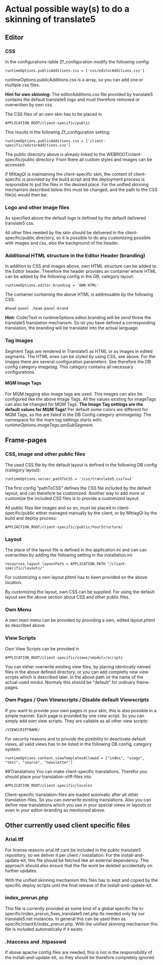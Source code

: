 # Actual possible way(s) to do a skinning of translate5

## Editor
### CSS

In the configurations-table Zf_configuration modify the following config:

	runtimeOptions.publicAdditions.css = ['css/editorAdditions.css']

runtimeOptions.publicAdditions.css is a array, so you can add one or multiple css files.

**Hint for own skinning:** The editorAdditions.css file provided by translate5 contains the default translate5 logo and must therefore removed or overwritten by own css.

The CSS files of an own skin has to be placed in 

    APPLICATION_ROOT/client-specific/public

This results in the following Zf_configuration setting:

    runtimeOptions.publicAdditions.css = ['client-specific/editorAdditions.css']

The public directory above is already linked to the WEBROOT/client-specific/public directory. From there all custom styles and images can be accessed.

If MittagQI is maintaining the client-specific skin, the content of client-specific is provided by the build script and the deployment process is responsible to put the files in the desired place. For the unified skinning mechanism described below this must be changed, and the path to the CSS file(s) would then be:
	
### Logo and other image files

As specified above the default logo is defined by the default delivered translate5 css.

All other files needed by the skin should be delivered in the client-specific/public directory, so it is possible to do any customizing possible with images and css, also the background of the header.

### Additional HTML structure in the Editor Header (branding)

In addition to CSS and images above, own HTML structure can be added to the Editor header. Therefore the header provides an container where HTML can be added  by the following config in the DB, category layout:

	runtimeOptions.editor.branding = 'OWN HTML'
	
The container containing the above HTML is addressable by the following CSS:

	#head-panel .head-panel-brand

**Hint:** Code/Text in runtimeOptions.editor.branding will be send threw the translate5 translation mechanism. So ist you have defined a corresponding translation, the branding will be translatet into the actual language.

### Tag Images
Segment Tags are rendered in Translate5 as HTML or as images in edited segments. The HTML ones can be styled by using CSS, see above. For the images there are several configuration parameters. 
See therefore the DB config category *imagetag*. This category contains all necessary configurations.

#### MQM Image Tags
For MQM tagging also image tags are used. This images can also be configured like the above Image Tags. All the values existing for imageTags can also be changed for MQM Tags. **The Image Tag settings are the default values for MQM Tags!**
Per default some colors are different for MQM Tags, so the are listed in the DB Config category *qmimagetag*. The namespace for the mqm tag settings starts with: *runtimeOptions.imageTags.qmSubSegment.*

## Frame-pages

### CSS, image and other public files

The used CSS file by the default layout is defined in the following DB config (category layout):

	runtimeOptions.server.pathToCSS = '/css/translate5.css?v=2'
	
The first config “pathToCSS” defines the CSS file included by the default layout, and can therefore be customized. Another way to add more or customize the included CSS files is to provide a customized layout.

All public files like images and so on, must be placed in client-specific/public either managed manually by the client, or by MittagQI by the build and deploy process:

	APPLIACTION_ROOT/client-specific/public/YourStructure/
	
### Layout

The place of the layout file is defined in the application.ini and can can overwritten by adding the following setting in the installation.ini:

	resources.layout.layoutPath = APPLICATION_PATH "/client-specific/layouts/"

For customizing a own layout.phtml has to been provided on the above location.

By customizing the layout, own CSS can be supplied. For using the default layout see the above section about CSS and other public files.

### Own Menu

A own main menu can be provided by providing a own, edited layout.phtml as described above. 
	
### View Scripts
Own View Scripts can be provided in 

	APPLICATION_ROOT/client-specific/views/<modul>/scripts
	
You can either overwrite existing view files, by placing identically named files in the above defined directory, or you can add completly new view scripts which is described later.
<modul> in the above path ist the name of the actual-used modul. Normaly this should be "default" for ordinary frame-pages.

### Own Pages / Own Viewscripts / Disable default Viewscripts
If you want to provide your own pages in your skin, this is also possible in a simple manner. Each page is provided by one view script. So you can simply add own view scripts. They are callable as all other view scripts:

    /VIEWSCRIPTNAME/
    
For security reasons and to provide the posibility to deactivate default views, all valid views has to be listed in the following DB config, category system:

    runtimeOptions.content.viewTemplatesAllowed = ["index", "usage", "test", "source", "newsletter"]

##Translations
You can make client-specific translations. Therefor you should place your translation-xliff-files into

    APPLICATION_ROOT/client-specific/locales

Client-specific translation-files are loaded automatic after all other translation-files. So you can overwrite existing translations. Also you can define new translations which you use in your special views or layouts or even in your editor-branding as mentioned above.


## Other currently used client specific files

### Arial.ttf
For license reasons arial.ttf cant be included in the public translate5 repository, so we deliver it per client / installation. For the install-and-update-kit, this file should be fetched like an external dependency. This approach should also ensure that the file wont be deleted accidentally on further updates.

With the unified skinning mechanism this files has to kept and copied by the specific deploy scripts until the final release of the install-and-update-kit.

### index_prerun.php

This file is currently provided as some kind of a global specific file in: 	specific/index_prerun_fixes_translate5.net.php
Its needed only by our translate5.net instances. In general this can be used then as specific/clientX/index_prerun.php.
With the unified skinning mechanism this file is included automatically if it exists.

### .htaccess and .htpasswd

If above apache config files are needed, this is not in the responsibility of  the install-and-update-kit, so they should be therefore completely ignored. 